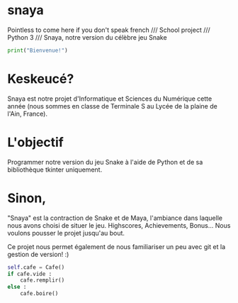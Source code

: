 # snaya
Pointless to come here if you don't speak french /// School project /// Python 3 /// Snaya, notre version du célèbre jeu Snake

```python
print("Bienvenue!")
```

# Keskeucé?

Snaya est notre projet d'Informatique et Sciences du Numérique cette année (nous sommes en classe de Terminale S au Lycée de la plaine de l'Ain, France).

# L'objectif

Programmer notre version du jeu Snake à l'aide de Python et de sa bibliothèque tkinter uniquement.

# Sinon,

"Snaya" est la contraction de Snake et de Maya, l'ambiance dans laquelle nous avons choisi de situer le jeu.
Highscores, Achievements, Bonus... Nous voulons pousser le projet jusqu'au bout.

Ce projet nous permet également de nous familiariser un peu avec git et la gestion de version! :)

```python
self.cafe = Cafe()
if cafe.vide :
	cafe.remplir()
else :
	cafe.boire()
```
